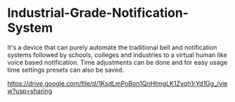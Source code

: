 # Industrial-Grade-Notification-System

It's a device that can purely automate the traditional bell and notification systems followed by 
schools, colleges and industries to a virtual human like voice based notification. 
Time adjustments can be done and for easy usage time settings presets can also be saved.

https://drive.google.com/file/d/1KsdLmPoBon1QnHtmgLK1Zyqh1rYd1Gg_/view?usp=sharing
